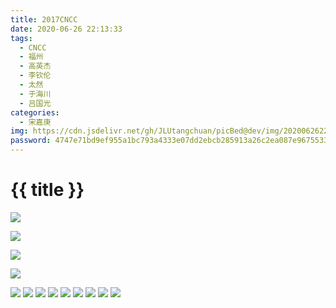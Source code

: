 ```yaml
---
title: 2017CNCC
date: 2020-06-26 22:13:33
tags:
  - CNCC
  - 福州
  - 高英杰
  - 李钦伦
  - 太然
  - 于海川
  - 吕国光
categories:
  - 宋嘉庚
img: https://cdn.jsdelivr.net/gh/JLUtangchuan/picBed@dev/img/20200626224603.jpg
password: 4747e71bd9ef955a1bc793a4333e07dd2ebcb285913a26c2ea087e9675533741
---
```


# {{ title }}

![](https://cdn.jsdelivr.net/gh/JLUtangchuan/picBed@dev/img/20200626224603.jpg)



![](https://cdn.jsdelivr.net/gh/JLUtangchuan/picBed@dev/img/20200626222001.jpg)

![](https://cdn.jsdelivr.net/gh/JLUtangchuan/picBed@dev/img/20200626222120.jpg)


![](https://cdn.jsdelivr.net/gh/JLUtangchuan/picBed@dev/img/20200626222153.jpg)

![](https://cdn.jsdelivr.net/gh/JLUtangchuan/picBed@dev/img/20200626224131.jpg)
![](https://cdn.jsdelivr.net/gh/JLUtangchuan/picBed@dev/img/20200626225722.jpg)
![](https://cdn.jsdelivr.net/gh/JLUtangchuan/picBed@dev/img/20200626225526.jpg)
![](https://cdn.jsdelivr.net/gh/JLUtangchuan/picBed@dev/img/20200626224440.jpg)
![](https://cdn.jsdelivr.net/gh/JLUtangchuan/picBed@dev/img/20200626224426.jpg)
![](https://cdn.jsdelivr.net/gh/JLUtangchuan/picBed@dev/img/20200626224352.jpg)
![](https://cdn.jsdelivr.net/gh/JLUtangchuan/picBed@dev/img/20200626224305.jpg)
![](https://cdn.jsdelivr.net/gh/JLUtangchuan/picBed@dev/img/20200626224248.jpg)
![](https://cdn.jsdelivr.net/gh/JLUtangchuan/picBed@dev/img/20200626224112.jpg)